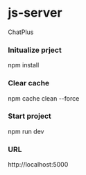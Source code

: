 # js-server
ChatPlus

### Initualize prject
npm install

### Clear cache
npm cache clean --force 

### Start project
npm run dev

### URL
http://localhost:5000
